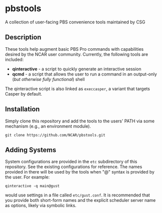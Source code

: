 # pbstools
A collection of user-facing PBS convenience tools maintained by CSG

## Description
These tools help augment basic PBS Pro commands with capabilities desired by the NCAR user community. Currently, the following tools are included:

* **qinteractive** - a script to quickly generate an interactive session
* **qcmd** - a script that allows the user to run a command in an output-only (*but otherwise fully functional*) shell

The qinteractive script is also linked as `execcasper`, a variant that targets Casper by default.

## Installation

Simply clone this repository and add the tools to the users' PATH via some mechanism (e.g., an environment module).
```
git clone https://github.com/NCAR/pbstools.git
```

## Adding Systems
System configurations are provided in the `etc` subdirectory of this repository. See the existing configurations for reference. The names provided in there will be used by the tools when "@" syntax is provided by the user. For example:
```
qinteractive -q main@gust
```
would use settings in a file called `etc/gust.conf`. It is recommended that you provide both short-form names and the explicit scheduler server name as options, likely via symbolic links.
